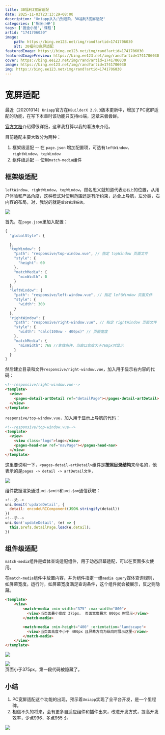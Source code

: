 ```yaml
---
title: 30福利3宽屏适配
date: 2025-11-03T23:13:29+08:00
description: "Uniapp从入门到进阶，30福利3宽屏适配"
categories: ['掘金小册']
tags: ['掘金小册','课程']
artid: "1741706030"
image:
    path: https://bing.ee123.net/img/rand?artid=1741706030
    alt: 30福利3宽屏适配
featuredImage: https://bing.ee123.net/img/rand?artid=1741706030
featuredImagePreview: https://bing.ee123.net/img/rand?artid=1741706030
cover: https://bing.ee123.net/img/rand?artid=1741706030
image: https://bing.ee123.net/img/rand?artid=1741706030
img: https://bing.ee123.net/img/rand?artid=1741706030
---
```


# 宽屏适配

最近（20201014）`Uniapp`官方在`HBuilderX 2.9.3`版本更新中，增加了PC宽屏适配的功能，在写下本章时该功能只支持`H5`端，这章来尝尝鲜。

[官方文档](https://uniapp.dcloud.net.cn/adapt)介绍得很详细，这章我打算以我的看法来介绍。

目前适配主要大致分为两种：

1. 框架级适配 -- 在 `page.json` 增加配置项，可选有`leftWindow`、`rightWindow`、`topWindow`
2. 组件级适配 -- 使用`match-media`组件

## 框架级适配

`leftWindow`、`rightWindow`、`topWindow`，顾名思义就知道代表`左右上`的位置，从用户体验和产品角度，这种模式对使用范围还是有所约束，适合上导航，左分类，右内容的布局，对，我说的就是`后台管理系统`。

![](https://p3-juejin.byteimg.com/tos-cn-i-k3u1fbpfcp/b0463ecbf7954cb3b1568fc7215fce3d~tplv-k3u1fbpfcp-watermark.image)

首先，在`page.json`里加入配置：

```js
{
  "globalStyle": {

  },
  "topWindow": {
    "path": "responsive/top-window.vue", // 指定 topWindow 页面文件
    "style": {
      "height": 60
    },
    "matchMedia": {
      "minWidth": 0
    }
  },
  "leftWindow": {
    "path": "responsive/left-window.vue", // 指定 leftWindow 页面文件
    "style": {
      "width": 300
    }
  },
  "rightWindow": {
    "path": "responsive/right-window.vue", // 指定 rightWindow 页面文件
    "style": {
      "width": "calc(100vw - 400px)" // 页面宽度
    },
    "matchMedia": {
      "minWidth": 768 //生效条件，当窗口宽度大于768px时显示
    }
  }
}
```

然后建立目录和文件`responsive/right-window.vue`，加入用于显示右内容的代码：

```html
<!--responsive/right-window.vue-->
<template>
  <view>
    <pages-detail-artDetail ref="detailPage"></pages-detail-artDetail>
  </view>
</template>
```

`responsive/top-window.vue`，加入用于显示上导航的代码：

```html
<!--responsive/top-window.vue-->
<template>
  <view>
    <view class="logo">logo</view>
    <pages-head-nav ref="navPage"></pages-head-nav>
  </view>
</template>
```

这里要说明一下，`<pages-detail-artDetail>`组件是**按照目录结构**来命名的，他表示的是`pages -> detail -> artDetail文件`，

![](https://p6-juejin.byteimg.com/tos-cn-i-k3u1fbpfcp/c286ce06ff9c4afda47d95ba5dd3bbdc~tplv-k3u1fbpfcp-watermark.image)

组件数据渲染通过`uni.$emit`和`uni.$on`通信获取：

```js
<!--父-->
uni.$emit('updateDetail', {
  detail: encodeURIComponent(JSON.stringify(detail))
})
<!--子-->
uni.$on('updateDetail', (e) => {
  this.$refs.detailPage.load(e.detail);
})
```

## 组件级适配

`match-media`组件是媒体查询适配组件，用于动态屏幕适配，可以在页面多次使用。

在`match-media`组件中放置内容，并为组件指定一组`media query`媒体查询规则，如屏幕宽度。运行时，如屏幕宽度满足查询条件，这个组件就会被展示，反之则隐藏。

```html
<template>
    <view>
        <match-media :min-width="375" :max-width="800">
          <view>当页面最小宽度 375px， 页面宽度最大 800px 时显示</view>
        </match-media>

        <match-media :min-height="400" :orientation="landscape">
          <view>当页面高度不小于 400px 且屏幕方向为纵向时展示这里</view>
        </match-media>
    </view>
</template>
```

![](https://p1-juejin.byteimg.com/tos-cn-i-k3u1fbpfcp/b1dcff757cbc4c9d8ba5173157354a5c~tplv-k3u1fbpfcp-watermark.image)  

![](https://p6-juejin.byteimg.com/tos-cn-i-k3u1fbpfcp/e3f65bfaa2f3429189501939d27a105b~tplv-k3u1fbpfcp-watermark.image)  
页面小于375px，第一段代码被隐藏了。


## 小结

1. PC宽屏适配这个功能的出现，预示着`Uniapp`实现了全平台开发，是一个里程碑。
2. 相信不久的将来，会有更多自适应组件和插件出来，改进开发方式，提高开发效率，少点996，多点955 :)。  

![](https://p9-juejin.byteimg.com/tos-cn-i-k3u1fbpfcp/94940f8334124b5e9a7df042c88fafd6~tplv-k3u1fbpfcp-watermark.image)